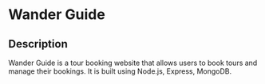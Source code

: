 <h1>Wander Guide</h1>

<h2>Description</h2>
Wander Guide is a tour booking website that allows users to book tours and manage their bookings. It is built using Node.js, Express, MongoDB.
